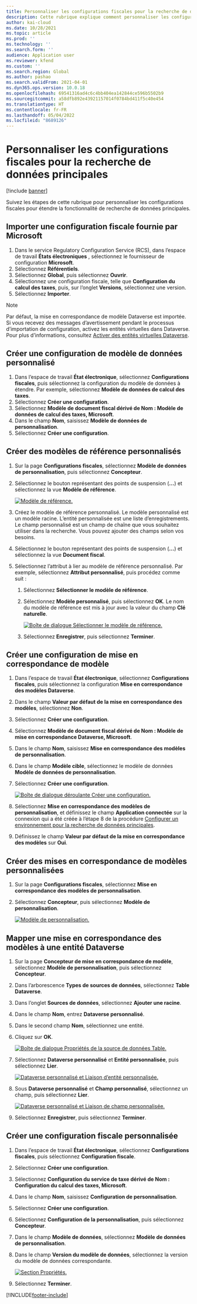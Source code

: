 ```yaml
---
title: Personnaliser les configurations fiscales pour la recherche de données principales
description: Cette rubrique explique comment personnaliser les configurations fiscales pour étendre la fonctionnalité de recherche de données principales.
author: kai-cloud
ms.date: 10/28/2021
ms.topic: article
ms.prod: ''
ms.technology: ''
ms.search.form: ''
audience: Application user
ms.reviewer: kfend
ms.custom: ''
ms.search.region: Global
ms.author: pashao
ms.search.validFrom: 2021-04-01
ms.dyn365.ops.version: 10.0.18
ms.openlocfilehash: 69541316ad4c6c4bb404ea142844ce596b5502b9
ms.sourcegitcommit: a58dfb892e43921157014f0784bd411f5c40e454
ms.translationtype: HT
ms.contentlocale: fr-FR
ms.lasthandoff: 05/04/2022
ms.locfileid: "8689126"
---
```

# <a name="customize-tax-configurations-for-master-data-lookup"></a>Personnaliser les configurations fiscales pour la recherche de données principales

[!include [banner](../includes/banner.md)]

Suivez les étapes de cette rubrique pour personnaliser les configurations fiscales pour étendre la fonctionnalité de recherche de données principales.

## <a name="import-a-tax-configuration-provided-by-microsoft"></a>Importer une configuration fiscale fournie par Microsoft

1. Dans le service Regulatory Configuration Service (RCS), dans l’espace de travail **États électroniques** , sélectionnez le fournisseur de configuration **Microsoft**.
2. Sélectionnez **Référentiels**.
3. Sélectionnez **Global**, puis sélectionnez **Ouvrir**.
4. Sélectionnez une configuration fiscale, telle que **Configuration du calcul des taxes**, puis, sur l’onglet **Versions**, sélectionnez une version.
5. Sélectionnez **Importer**.

> [!NOTE]
> Par défaut, la mise en correspondance de modèle Dataverse est importée. Si vous recevez des messages d’avertissement pendant le processus d’importation de configuration, activez les entités virtuelles dans Dataverse. Pour plus d’informations, consultez [Activer des entités virtuelles Dataverse](../../fin-ops-core/dev-itpro/power-platform/enable-virtual-entities.md).

## <a name="create-a-customized-data-model-configuration"></a>Créer une configuration de modèle de données personnalisé

1. Dans l’espace de travail **État électronique**, sélectionnez **Configurations fiscales**, puis sélectionnez la configuration du modèle de données à étendre. Par exemple, sélectionnez **Modèle de données de calcul des taxes**.
2. Sélectionnez **Créer une configuration**.
3. Sélectionnez **Modèle de document fiscal dérivé de Nom : Modèle de données de calcul des taxes, Microsoft**.
4. Dans le champ **Nom**, saisissez **Modèle de données de personnalisation**.
5. Sélectionnez **Créer une configuration**.

## <a name="create-customized-reference-models"></a>Créer des modèles de référence personnalisés

1. Sur la page **Configurations fiscales**, sélectionnez **Modèle de données de personnalisation**, puis sélectionnez **Concepteur**.
2. Sélectionnez le bouton représentant des points de suspension (**...**) et sélectionnez la vue **Modèle de référence**.

    [![Modèle de référence.](./media/pic2.png)](./media/pic2.png)

3. Créez le modèle de référence personnalisé. Le modèle personnalisé est un modèle racine. L’entité personnalisée est une liste d’enregistrements. Le champ personnalisé est un champ de chaîne que vous souhaitez utiliser dans la recherche. Vous pouvez ajouter des champs selon vos besoins.
4. Sélectionnez le bouton représentant des points de suspension (**...**) et sélectionnez la vue **Document fiscal**.
5. Sélectionnez l’attribut à lier au modèle de référence personnalisé. Par exemple, sélectionnez **Attribut personnalisé**, puis procédez comme suit :

    1. Sélectionnez **Sélectionner le modèle de référence**.
    2. Sélectionnez **Modèle personnalisé**, puis sélectionnez **OK**. Le nom du modèle de référence est mis à jour avec la valeur du champ **Clé naturelle**.

        [![Boîte de dialogue Sélectionner le modèle de référence.](./media/pic5.png)](./media/pic5.png)

    3. Sélectionnez **Enregistrer**, puis sélectionnez **Terminer**.

## <a name="create-a-customized-model-mapping-configuration"></a>Créer une configuration de mise en correspondance de modèle

1. Dans l’espace de travail **État électronique**, sélectionnez **Configurations fiscales**, puis sélectionnez la configuration **Mise en correspondance des modèles Dataverse**.
2. Dans le champ **Valeur par défaut de la mise en correspondance des modèles**, sélectionnez **Non**.
3. Sélectionnez **Créer une configuration**.
4. Sélectionnez **Modèle de document fiscal dérivé de Nom : Modèle de mise en correspondance Dataverse, Microsoft**.
5. Dans le champ **Nom**, saisissez **Mise en correspondance des modèles de personnalisation**.
6. Dans le champ **Modèle cible**, sélectionnez le modèle de données **Modèle de données de personnalisation**.
7. Sélectionnez **Créer une configuration**.

    [![Boîte de dialogue déroulante Créer une configuration.](./media/pic6.png)](./media/pic6.png)

8. Sélectionnez **Mise en correspondance des modèles de personnalisation**, et définissez le champ **Application connectée** sur la connexion qui a été créée à l’étape 8 de la procédure [Configurer un environnement pour la recherche de données principales](tax-service-set-up-environment-master-data-lookup.md).
9. Définissez le champ **Valeur par défaut de la mise en correspondance des modèles** sur **Oui**.

## <a name="create-customized-model-mappings"></a>Créer des mises en correspondance de modèles personnalisées

1. Sur la page **Configurations fiscales**, sélectionnez **Mise en correspondance des modèles de personnalisation**.
2. Sélectionnez **Concepteur**, puis sélectionnez **Modèle de personnalisation**.

    [![Modèle de personnalisation.](./media/pic8.png)](./media/pic8.png)

## <a name="map-a-model-mapping-to-a-dataverse-entity"></a>Mapper une mise en correspondance des modèles à une entité Dataverse

1. Sur la page **Concepteur de mise en correspondance de modèle**, sélectionnez **Modèle de personnalisation**, puis sélectionnez **Concepteur**.
2. Dans l’arborescence **Types de sources de données**, sélectionnez **Table Dataverse**.
3. Dans l’onglet **Sources de données**, sélectionnez **Ajouter une racine**.
4. Dans le champ **Nom**, entrez **Dataverse personnalisé**.
5. Dans le second champ **Nom**, sélectionnez une entité.
6. Cliquez sur **OK**.

    [![Boîte de dialogue Propriétés de la source de données Table.](./media/pic9.png)](./media/pic9.png)

7. Sélectionnez **Dataverse personnalisé** et **Entité personnalisée**, puis sélectionnez **Lier**.

    [![Dataverse personnalisé et Liaison d’entité personnalisée.](./media/pic10.png)](./media/pic10.png)

8. Sous **Dataverse personnalisé** et **Champ personnalisé**, sélectionnez un champ, puis sélectionnez **Lier**.

    [![Dataverse personnalisé et Liaison de champ personnalisée.](./media/pic11.png)](./media/pic11.png)

9. Sélectionnez **Enregistrer**, puis sélectionnez **Terminer**.

## <a name="create-a-customized-tax-configuration"></a>Créer une configuration fiscale personnalisée

1. Dans l’espace de travail **État électronique**, sélectionnez **Configurations fiscales**, puis sélectionnez **Configuration fiscale**.
2. Sélectionnez **Créer une configuration**.
3. Sélectionnez **Configuration du service de taxe dérivé de Nom : Configuration du calcul des taxes, Microsoft**.
4. Dans le champ **Nom**, saisissez **Configuration de personnalisation**.
5. Sélectionnez **Créer une configuration**.
6. Sélectionnez **Configuration de la personnalisation**, puis sélectionnez **Concepteur**.
7. Dans le champ **Modèle de données**, sélectionnez **Modèle de données de personnalisation**.
8. Dans le champ **Version du modèle de données**, sélectionnez la version du modèle de données correspondante.

    [![Section Propriétés.](./media/pic13.png)](./media/pic13.png)

9. Sélectionnez **Terminer**.

[!INCLUDE[footer-include](../../includes/footer-banner.md)]
